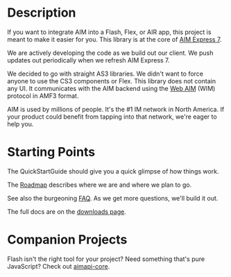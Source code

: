 # Description #
If you want to integrate AIM into a Flash, Flex, or AIR app, this project is meant to make it easier for you.  This library is at the core of [AIM Express 7](http://www.aim.com/aimexpress.adp).

We are actively developing the code as we build out our client.  We push updates out periodically when we refresh AIM Express 7.

We decided to go with straight AS3 libraries.  We didn't want to force anyone to use the CS3 components or Flex.  This library does not contain any UI.  It communicates with the AIM backend using the [Web AIM](http://developer.aim.com/ref_api) (WIM) protocol in AMF3 format.

AIM is used by millions of people.  It's the #1 IM network in North America.  If your product could benefit from tapping into that network, we're eager to help you.

# Starting Points #

The QuickStartGuide should give you a quick glimpse of how things work.

The [Roadmap](http://code.google.com/p/wimas3/wiki/Roadmap) describes where we are and where we plan to go.

See also the burgeoning [FAQ](http://code.google.com/p/wimas3/wiki/FAQ).  As we get more questions, we'll build it out.

The full docs are on the [downloads page](http://code.google.com/p/wimas3/downloads/list).

# Companion Projects #

Flash isn't the right tool for your project?  Need something that's pure JavaScript?  Check out [aimapi-core](http://code.google.com/p/aimapi-core/).